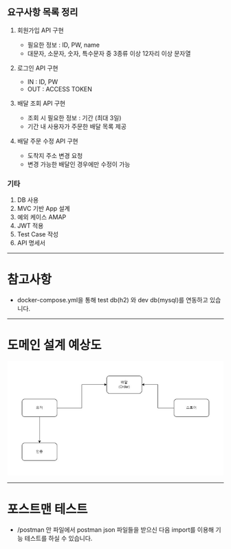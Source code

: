 ## 요구사항 목록 정리

1. 회원가입 API 구현
   - 필요한 정보 : ID, PW, name
   - 대문자, 소문자, 숫자, 특수문자 중 3종류 이상 12자리 이상 문자열

2. 로그인 API 구현
   - IN : ID, PW
   - OUT : ACCESS TOKEN

3. 배달 조회 API 구현
   - 조회 시 필요한 정보 : 기간 (최대 3일)
   - 기간 내 사용자가 주문한 배달 목록 제공

4. 배달 주문 수정 API 구현
   - 도착지 주소 변경 요청
   - 변경 가능한 배달인 경우에만 수정이 가능

### 기타

1. DB 사용
2. MVC 기반 App 설계
3. 예외 케이스 AMAP
4. JWT 적용
5. Test Case 작성
6. API 명세서

---

# 참고사항
- docker-compose.yml을 통해 test db(h2) 와 dev db(mysql)를 연동하고 있습니다.


---

# 도메인 설계 예상도

![배달주문 도메인 예상도.jpg](./domain_expect_picture.jpg)

---

# 포스트맨 테스트

- /postman 안 파일에서 postman json 파일들을 받으신 다음 import를 이용해 기능 테스트를 하실 수 있습니다.
